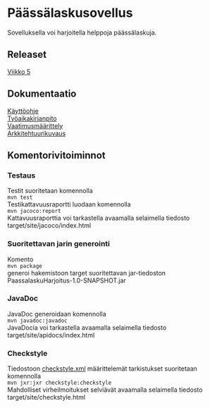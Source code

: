 # Päässälaskusovellus

Sovelluksella voi harjoitella helppoja päässälaskuja.  

## Releaset
[Viikko 5](https://github.com/ronjakoskivaara/ot-harjoitustyo/releases)

## Dokumentaatio
[Käyttöohje](https://github.com/ronjakoskivaara/ot-harjoitustyo/blob/master/PaassalaskuHarjoitus/dokumentaatio/kayttoohje.md)  
[Työaikakirjanpito](https://github.com/ronjakoskivaara/ot-harjoitustyo/blob/master/PaassalaskuHarjoitus/dokumentaatio/tuntikirjanpito.md)  
[Vaatimusmäärittely](https://github.com/ronjakoskivaara/ot-harjoitustyo/blob/master/PaassalaskuHarjoitus/dokumentaatio/vaatimusmaarittely.md)  
[Arkkitehtuurikuvaus](https://github.com/ronjakoskivaara/ot-harjoitustyo/blob/master/PaassalaskuHarjoitus/dokumentaatio/arkkitehtuuri.md)  

## Komentorivitoiminnot
### Testaus
Testit suoritetaan komennolla  
`mvn test`  
Testikattavuusraportti luodaan komennolla  
`mvn jacoco:report`  
Kattavuusraporttia voi tarkastella avaamalla selaimella tiedosto target/site/jacoco/index.html  
### Suoritettavan jarin generointi
Komento  
`mvn package`  
generoi hakemistoon target suoritettavan jar-tiedoston PaassalaskuHarjoitus-1.0-SNAPSHOT.jar  
### JavaDoc
JavaDoc generoidaan komennolla  
`mvn javadoc:javadoc`  
JavaDocia voi tarkastella avaamalla selaimella tiedosto target/site/apidocs/index.html  
### Checkstyle
Tiedostoon [checkstyle.xml](https://github.com/ronjakoskivaara/ot-harjoitustyo/blob/master/PaassalaskuHarjoitus/checkstyle.xml) määrittelemät tarkistukset suoritetaan komennolla  
`mvn jxr:jxr checkstyle:checkstyle`  
Mahdolliset virheilmoitukset selviävät avaamalla selaimella tiedosto target/site/checkstyle.html  






